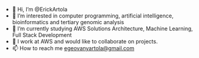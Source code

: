 - 👋 Hi, I’m @ErickArtola
- 👀 I’m interested in computer programming, artificial intelligence, bioinformatics and tertiary genomic analysis
- 🌱 I’m currently studying AWS Solutions Architecture, Machine Learning, Full Stack Development
- 💞️ I work at AWS and would like to collaborate on projects.
- 📫 How to reach me egeovanyartola@gmail.com

<!---
ErickArtola/ErickArtola is a ✨ special ✨ repository because its `README.md` (this file) appears on your GitHub profile.
You can click the Preview link to take a look at your changes.
--->
